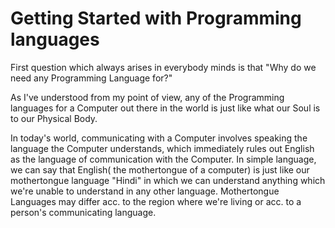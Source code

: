 # Getting Started with Programming languages

First question which always arises in everybody minds is that "Why do we need any Programming Language for?"

As I've understood from my point of view, any of the Programming languages for a Computer out there in the world is just like what our Soul is to our Physical Body.

In today's world, communicating with a Computer involves speaking the language the Computer understands, which immediately rules out English as the language of communication with the Computer. In simple language, we can say that English( the mothertongue of a computer) is just like our mothertongue language "Hindi" in which we can understand anything which we're unable to understand in any other language. Mothertongue Languages may differ acc. to the region where we're living or acc. to a person's communicating language.
